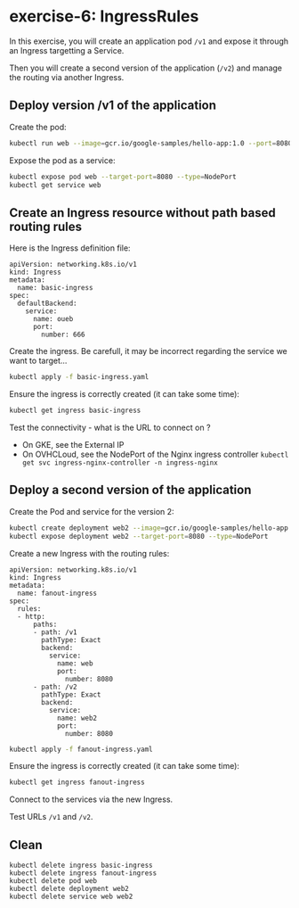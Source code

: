 # exercise-6: IngressRules

In this exercise, you will create an application pod `/v1` and expose it through an Ingress targetting a Service.


Then you will create a second version of the application (`/v2`) and manage the routing via another Ingress.

## Deploy version /v1 of the application

Create the pod:
```sh
kubectl run web --image=gcr.io/google-samples/hello-app:1.0 --port=8080
```

Expose the pod as a service:
```sh
kubectl expose pod web --target-port=8080 --type=NodePort
kubectl get service web
```

## Create an Ingress resource without path based routing rules

Here is the Ingress definition file:
```
apiVersion: networking.k8s.io/v1
kind: Ingress
metadata:
  name: basic-ingress
spec:
  defaultBackend:
    service:
      name: oueb
      port:
        number: 666
```

Create the ingress. Be carefull, it may be incorrect regarding the service we want to target...
```sh
kubectl apply -f basic-ingress.yaml
```

Ensure the ingress is correctly created (it can take some time):
```sh
kubectl get ingress basic-ingress
```

Test the connectivity - what is the URL to connect on ?
* On GKE, see the External IP
* On OVHCLoud, see the NodePort of the Nginx ingress controller `kubectl get svc ingress-nginx-controller -n ingress-nginx`

## Deploy a second version of the application

Create the Pod and service for the version 2:
```sh
kubectl create deployment web2 --image=gcr.io/google-samples/hello-app:2.0 --port=8080
kubectl expose deployment web2 --target-port=8080 --type=NodePort
```

Create a new Ingress with the routing rules:
```
apiVersion: networking.k8s.io/v1
kind: Ingress
metadata:
  name: fanout-ingress
spec:
  rules:
  - http:
      paths:
      - path: /v1
        pathType: Exact
        backend:
          service:
            name: web
            port:
              number: 8080
      - path: /v2
        pathType: Exact
        backend:
          service:
            name: web2
            port:
              number: 8080
```

```sh
kubectl apply -f fanout-ingress.yaml
```

Ensure the ingress is correctly created (it can take some time):

```sh
kubectl get ingress fanout-ingress
```

Connect to the services via the new Ingress. 

Test URLs `/v1` and `/v2`.

## Clean
```
kubectl delete ingress basic-ingress
kubectl delete ingress fanout-ingress
kubectl delete pod web
kubectl delete deployment web2
kubectl delete service web web2
```
